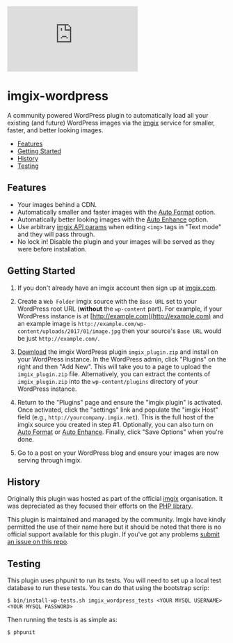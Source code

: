 ![imgix logo](https://assets.imgix.net/imgix-logo-web-2014.pdf?page=2&fm=png&w=200&h=200)

imgix-wordpress
===============

A community powered WordPress plugin to automatically load all your existing (and future) WordPress images via the [imgix](https://www.imgix.com/) service for smaller, faster, and better looking images.

* [Features](#features)
* [Getting Started](#getting-started)
* [History](#history)
* [Testing](#testing)

<a name="features"></a>
Features
--------

* Your images behind a CDN.
* Automatically smaller and faster images with the [Auto Format](http://blog.imgix.com/post/90838796454/webp-jpeg-xr-progressive-jpg-support-w-auto) option.
* Automatically better looking images with the [Auto Enhance](http://blog.imgix.com/post/85095931364/autoenhance) option.
* Use arbitrary [imgix API params](http://www.imgix.com/docs/reference) when editing `<img>` tags in "Text mode" and they will pass through.
* No lock in! Disable the plugin and your images will be served as they were before installation.

<a name="getting-started"></a>
Getting Started
---------------

1. If you don't already have an imgix account then sign up at [imgix.com](http://www.imgix.com).

2. Create a `Web Folder` imgix source with the `Base URL` set to your WordPress root URL (__without__ the `wp-content` part). For example, if your WordPress instance is at [http://example.com](http://example.com) and an example image is `http://example.com/wp-content/uploads/2017/01/image.jpg` then your source's `Base URL` would be just `http://example.com/`.

3. [Download](https://github.com/imgix-wordpress/imgix-wordpress/releases) the imgix WordPress plugin `imgix_plugin.zip` and install on your WordPress instance. In the WordPress admin, click "Plugins" on the right and then "Add New". This will take you to a page to upload the `imgix_plugin.zip` file. Alternatively, you can extract the contents of `imgix_plugin.zip` into the `wp-content/plugins` directory of your WordPress instance.

4. Return to the "Plugins" page and ensure the "imgix plugin" is activated. Once activated, click the "settings" link and populate the "imgix Host" field (e.g., `http://yourcompany.imgix.net`). This is the full host of the imgix source you created in step #1. Optionally, you can also turn on [Auto Format](http://blog.imgix.com/post/90838796454/webp-jpeg-xr-progressive-jpg-support-w-auto) or [Auto Enhance](http://blog.imgix.com/post/85095931364/autoenhance). Finally, click "Save Options" when you're done.

5. Go to a post on your WordPress blog and ensure your images are now serving through imgix.

<a name="history"></a>
History
--------

Originally this plugin was hosted as part of the official [imgix](https://github.com/imgix) organisation. It was depreciated as they focused their efforts on the [PHP library](https://github.com/imgix/imgix-php).

This plugin is maintained and managed by the community. Imgix have kindly permitted the use of their name here but it should be noted that there is no official support available for this plugin. If you've got any problems [submit an issue on this repo](https://github.com/imgix-wordpress/imgix-wordpress/issues/new).

<a name="testing"></a>
Testing
-------

This plugin uses phpunit to run its tests. You will need to set up a local test database to run these tests. You can do that using the bootstrap scrip:

```
$ bin/install-wp-tests.sh imgix_wordpress_tests <YOUR MYSQL USERNAME> <YOUR MYSQL PASSWORD>
```

Then running the tests is as simple as:

```
$ phpunit
```
